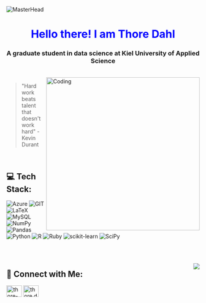 ![MasterHead](https://github.com/thore-dahl/thore-dahl/assets/130995551/8ab2eebe-86f3-4422-a831-080befd0044e)
<h1 align="center" style="color:blue">Hello there! I am Thore Dahl</h1>
<h3 align="center">A graduate student in data science at Kiel University of Applied Science</h3>
<br>
<img align="right" alt="Coding" width="400" src="https://media1.giphy.com/media/v1.Y2lkPTc5MGI3NjExYjY0dm9pwbwOWg5ODRxeHppNDNub3R0MzYzMGZ3ZGZjbWdtYjhoMGMxZiZlcD12MV9pbnRlcm5hbF9naWZfYnlfaWQmY3Q9Zw/qgQUggAC3Pfv687qPC/giphy.gif">

> "Hard work beats talent that doesn't work hard" - Kevin Durant

<br>

## 💻 Tech Stack:
![Azure](https://img.shields.io/badge/azure-003140?style=for-the-badge&logo=azure-devops&logoColor=ffffff) ![GIT](https://img.shields.io/badge/Git-003140?style=for-the-badge&logo=git&logoColor=ffffff) ![LaTeX](https://img.shields.io/badge/latex-003140?style=for-the-badge&logo=latex&logoColor=ffffff) ![MySQL](https://img.shields.io/badge/mysql-003140?style=for-the-badge&logo=mysql&logoColor=ffffff) ![NumPy](https://img.shields.io/badge/numpy-003140?style=for-the-badge&logo=numpy&logoColor=ffffff)![Pandas](https://img.shields.io/badge/pandas-003140?style=for-the-badge&logo=pandas&logoColor=ffffff) ![Python](https://img.shields.io/badge/python-003140?style=for-the-badge&logo=python&logoColor=ffffff) ![R](https://img.shields.io/badge/r-003140?style=for-the-badge&logo=r&logoColor=ffffff) ![Ruby](https://img.shields.io/badge/ruby-003140?style=for-the-badge&logo=ruby&logoColor=ffffff)   ![scikit-learn](https://img.shields.io/badge/scikit--learn-003140?style=for-the-badge&logo=scikit-learn&logoColor=ffffff) ![SciPy](https://img.shields.io/badge/SciPy-003140?style=for-the-badge&logo=scipy&logoColor=ffffff) 

<br><br>

<a href="https://github.com/thore-dahl/Coursework">
  <img align="right" src="https://github-readme-stats.vercel.app/api/pin/?username=thore-dahl&repo=Coursework&title_color=ffffff&text_color=ffffff&icon_color=ffffff&bg_color=003140"/>
</a>

## 💫 Connect with Me:
<p align="left">
<a href="https://linkedin.com/in/thore-dahl" target="blank"><img align="center" src="https://raw.githubusercontent.com/rahuldkjain/github-profile-readme-generator/master/src/images/icons/Social/linked-in-alt.svg" alt="thore-dahl" height="30" width="40" /></a>
<a href="mailto:thore.dahl@proton.me" target="blank"><img align="center" src="https://github.com/thore-dahl/thore-dahl/assets/130995551/9ed58804-0624-4d86-a4f1-a8b21d1a9ad5" alt="thore.dahl" height="30" width="40" /></a>
</p>

